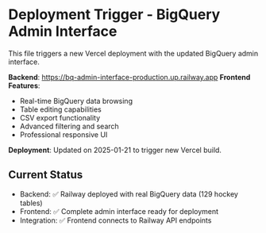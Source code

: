 # Deployment Trigger - BigQuery Admin Interface

This file triggers a new Vercel deployment with the updated BigQuery admin interface.

**Backend**: https://bq-admin-interface-production.up.railway.app
**Frontend Features**:
- Real-time BigQuery data browsing
- Table editing capabilities  
- CSV export functionality
- Advanced filtering and search
- Professional responsive UI

**Deployment**: Updated on 2025-01-21 to trigger new Vercel build.

## Current Status
- Backend: ✅ Railway deployed with real BigQuery data (129 hockey tables)
- Frontend: ✅ Complete admin interface ready for deployment
- Integration: ✅ Frontend connects to Railway API endpoints